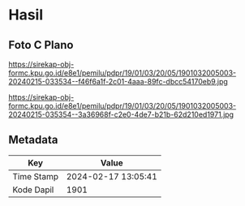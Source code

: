 # Hasil

## Foto C Plano

https://sirekap-obj-formc.kpu.go.id/e8e1/pemilu/pdpr/19/01/03/20/05/1901032005003-20240215-033534--f46f6a1f-2c01-4aaa-89fc-dbcc54170eb9.jpg

https://sirekap-obj-formc.kpu.go.id/e8e1/pemilu/pdpr/19/01/03/20/05/1901032005003-20240215-035354--3a36968f-c2e0-4de7-b21b-62d210ed1971.jpg


## Metadata

| Key        | Value               |
| ---------- | ------------------- |
| Time Stamp | 2024-02-17 13:05:41 |
| Kode Dapil | 1901                |



